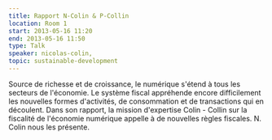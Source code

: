 ```yaml
---
title: Rapport N-Colin & P-Collin
location: Room 1
start: 2013-05-16 11:20
end: 2013-05-16 11:50
type: Talk
speaker: nicolas-colin,
topic: sustainable-development
---
```


Source de richesse et de croissance, le numérique s'étend à tous les secteurs de l'économie. Le système fiscal appréhende encore difficilement les nouvelles formes d'activités, de consommation et de transactions qui en découlent. Dans son rapport, la mission d'expertise Colin - Collin sur la fiscalité de l'économie numérique appelle à de nouvelles règles fiscales. N. Colin nous les présente.